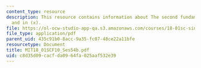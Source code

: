 ```yaml
---
content_type: resource
description: This resource contains information about The second fundamental theorm
  and in (x).
file: https://ol-ocw-studio-app-qa.s3.amazonaws.com/courses/18-01sc-single-variable-calculus-fall-2010/c8d35d09cacfda0964fa025aaf532e39_MIT18_01SCF10_Ses54b.pdf
file_type: application/pdf
parent_uid: 435c91b0-8acc-9a35-fc07-48ce22a11bfe
resourcetype: Document
title: MIT18_01SCF10_Ses54b.pdf
uid: c8d35d09-cacf-da09-64fa-025aaf532e39
---
```

